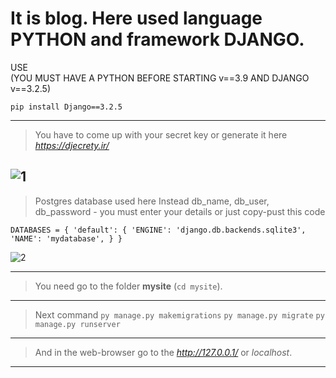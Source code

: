 It is blog. Here used language PYTHON and framework DJANGO.
========================
USE   
(YOU MUST HAVE A PYTHON BEFORE STARTING v==3.9 AND DJANGO v==3.2.5)

`pip install Django==3.2.5`

---
> You have to come up with your secret key or generate it here *https://djecrety.ir/*
> 
![1](https://user-images.githubusercontent.com/69119928/129967857-5619c38f-bdf2-42a0-a745-fc4792c808ac.jpg)
---
> Postgres database used here
> Instead db_name, db_user, db_password - you must enter your details or just copy-pust this code
> 
`DATABASES = {
    'default': {
        'ENGINE': 'django.db.backends.sqlite3',
        'NAME': 'mydatabase',
    }
}`

![2](https://user-images.githubusercontent.com/69119928/129969051-e3a4c5d9-8687-491a-b07a-26f4aca5169c.jpg)

---

> You need go to the folder **mysite** (`cd mysite`).

---

> Next command `py manage.py makemigrations`
>               `py manage.py migrate`
>               `py manage.py runserver`
              
---

> And in the  web-browser  go to the *http://127.0.0.1/* or *localhost*.
---
